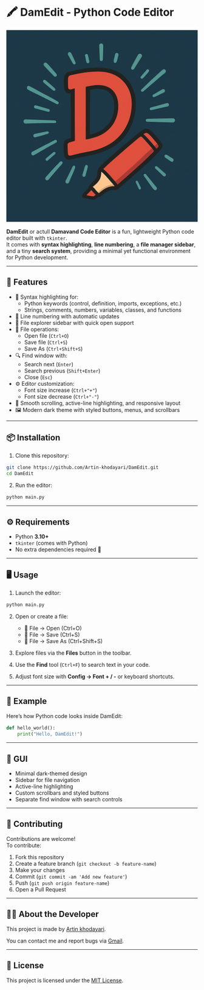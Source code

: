 
# 🖍 DamEdit - Python Code Editor

![DamEdit GUI](assets/DamEdit.png)

**DamEdit** or actull **Damavand Code Editor** is a fun, lightweight Python code editor built with `tkinter`.  
It comes with **syntax highlighting**, **line numbering**, a **file manager sidebar**, and a tiny **search system**, providing a minimal yet functional environment for Python development.

---

## 🌟 Features

- 🎨 Syntax highlighting for:
  - Python keywords (control, definition, imports, exceptions, etc.)
  - Strings, comments, numbers, variables, classes, and functions
- 📑 Line numbering with automatic updates
- 📂 File explorer sidebar with quick open support
- 💾 File operations:
  - Open file (`Ctrl+O`)
  - Save file (`Ctrl+S`)
  - Save As (`Ctrl+Shift+S`)
- 🔍 Find window with:
  - Search next (`Enter`)
  - Search previous (`Shift+Enter`)
  - Close (`Esc`)
- ⚙️ Editor customization:
  - Font size increase (`Ctrl+"+"`)
  - Font size decrease (`Ctrl+"-"`)
- 🚀 Smooth scrolling, active-line highlighting, and responsive layout
- 🖼 Modern dark theme with styled buttons, menus, and scrollbars

---

## 📦 Installation

1. Clone this repository:

```bash
git clone https://github.com/Artin-khodayari/DamEdit.git
cd DamEdit
```

2. Run the editor:

```bash
python main.py
```

---

## ⚙️ Requirements

- Python **3.10+**
- `tkinter` (comes with Python)
- No extra dependencies required 🎉

---

## 🖥️ Usage

1. Launch the editor:

```bash
python main.py
```

2. Open or create a file:
   - 📂 File → Open (Ctrl+O)
   - 💾 File → Save (Ctrl+S)
   - 📁 File → Save As (Ctrl+Shift+S)

3. Explore files via the **Files** button in the toolbar.  
4. Use the **Find** tool (`Ctrl+F`) to search text in your code.  
5. Adjust font size with **Config → Font + / -** or keyboard shortcuts.  

---

## 📝 Example

Here’s how Python code looks inside DamEdit:

```python
def hello_world():
    print("Hello, DamEdit!")
```

---

## 🎨 GUI

- Minimal dark-themed design
- Sidebar for file navigation
- Active-line highlighting
- Custom scrollbars and styled buttons
- Separate find window with search controls

---

## 🤝 Contributing

Contributions are welcome!  
To contribute:

1. Fork this repository
2. Create a feature branch (`git checkout -b feature-name`)
3. Make your changes
4. Commit (`git commit -am 'Add new feature'`)
5. Push (`git push origin feature-name`)
6. Open a Pull Request

---

## 🧑‍💻 About the Developer

This project is made by [Artin khodayari](https://github.com/Artin-khodayari).

You can contact me and report bugs via [Gmail](mailto:ArtinKhodayari2010@gmail.com).

---

## 📄 License

This project is licensed under the [MIT License](LICENSE).
